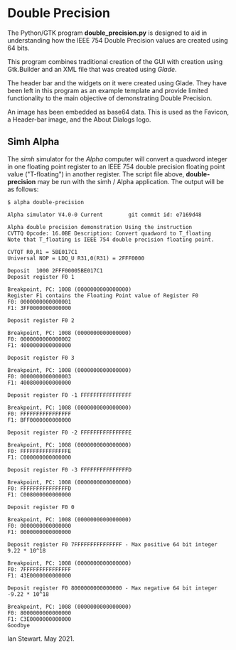 # Double Precision

The Python/GTK program **double_precision.py** is designed to aid in understanding how the IEEE 754 Double Precision values
are created using 64 bits.

This program combines traditional creation of the GUI with creation using Gtk.Builder and an XML file that was created using *Glade*.

The header bar and the widgets on it were created using Glade. They have been left in this program as an example template and 
provide limited functionality to the main objective of demonstrating Double Precision.

An image has been embedded as base64 data. This is used as the Favicon, a Header-bar image, and the About Dialogs logo.

## Simh Alpha

The *simh* simulator for the *Alpha* computer will convert a quadword integer in one floating point register to an IEEE 754 double 
precision floating point value ("T-floating") in another register. The script file above, **double-precision** may be run with the 
simh / Alpha application. The output will be as follows:

```
$ alpha double-precision

Alpha simulator V4.0-0 Current        git commit id: e7169d48

Alpha double precision demonstration Using the instruction
CVTTQ Opcode: 16.0BE Description: Convert quadword to T_floating
Note that T_floating is IEEE 754 double precision floating point.

CVTQT R0,R1 = 5BE017C1
Universal NOP = LDQ_U R31,0(R31) = 2FFF0000

Deposit  1000 2FFF00005BE017C1
Deposit register F0 1

Breakpoint, PC: 1008 (0000000000000000)
Register F1 contains the Floating Point value of Register F0
F0:	0000000000000001
F1:	3FF0000000000000

Deposit register F0 2

Breakpoint, PC: 1008 (0000000000000000)
F0:	0000000000000002
F1:	4000000000000000

Deposit register F0 3

Breakpoint, PC: 1008 (0000000000000000)
F0:	0000000000000003
F1:	4008000000000000

Deposit register F0 -1 FFFFFFFFFFFFFFFF

Breakpoint, PC: 1008 (0000000000000000)
F0:	FFFFFFFFFFFFFFFF
F1:	BFF0000000000000

Deposit register F0 -2 FFFFFFFFFFFFFFFE

Breakpoint, PC: 1008 (0000000000000000)
F0:	FFFFFFFFFFFFFFFE
F1:	C000000000000000

Deposit register F0 -3 FFFFFFFFFFFFFFFD

Breakpoint, PC: 1008 (0000000000000000)
F0:	FFFFFFFFFFFFFFFD
F1:	C008000000000000

Deposit register F0 0

Breakpoint, PC: 1008 (0000000000000000)
F0:	0000000000000000
F1:	0000000000000000

Deposit register F0 7FFFFFFFFFFFFFFF - Max positive 64 bit integer 9.22 * 10^18

Breakpoint, PC: 1008 (0000000000000000)
F0:	7FFFFFFFFFFFFFFF
F1:	43E0000000000000

Deposit register F0 8000000000000000 - Max negative 64 bit integer -9.22 * 10^18

Breakpoint, PC: 1008 (0000000000000000)
F0:	8000000000000000
F1:	C3E0000000000000
Goodbye
```

Ian Stewart. May 2021.
